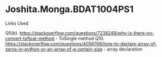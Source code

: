 # Joshita.Monga.BDAT1004PS1
Links Used

Q5(b). https://stackoverflow.com/questions/7238248/why-is-there-no-convert-tofloat-method - ToSingle method Q10. https://stackoverflow.com/questions/4056768/how-to-declare-array-of-zeros-in-python-or-an-array-of-a-certain-size - array declaration
